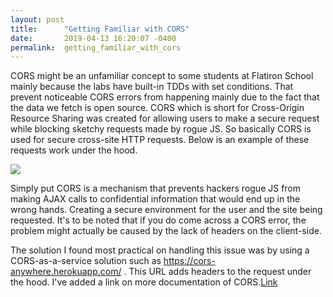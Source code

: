 ```yaml
---
layout: post
title:      "Getting Familiar with CORS"
date:       2019-04-13 16:20:07 -0400
permalink:  getting_familiar_with_cors
---
```



   CORS might be an unfamiliar concept to some students at Flatiron School mainly because the labs have built-in TDDs with set conditions. That prevent noticeable CORS errors from happening mainly due to the fact that the data we fetch is open source. CORS which is short for Cross-Origin Resource Sharing was created for allowing users to make a secure request while blocking sketchy requests made by rogue JS. So basically CORS is used for secure cross-site HTTP requests. Below is an example of these requests work under the hood.

![](https://mdn.mozillademos.org/files/14295/CORS_principle.png)

Simply put CORS is a mechanism that prevents hackers rogue JS from making AJAX calls to confidential information that would end up in the wrong hands. Creating a secure environment for the user and the site being requested. It's to be noted that if you do come across a CORS error, the problem might actually be caused by the lack of headers on the client-side. 

The solution  I found most practical on handling this issue was by using a CORS-as-a-service solution such as https://cors-anywhere.herokuapp.com/ . This URL adds headers to the request under the hood.  I've added a link on more documentation of CORS.[Link](https://developer.mozilla.org/en-US/docs/Web/HTTP/CORS)

